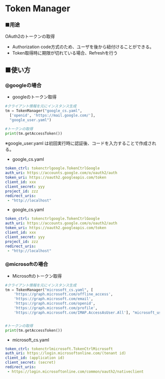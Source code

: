 # Token Manager
### ■用途
OAuth2のトークンの取得
- Authorization code方式のため、ユーザを後から紐付けることができる。
- Token取得時に期限が切れている場合、Refreshを行う

## ■使い方
### ◎googleの場合
- googleのトークン取得 
```python
#クライアント情報を元にインスタンス生成
tm = TokenManager("google_cs.yaml",
  ['openid', 'https://mail.google.com/'],
  "google_user.yaml")

#トークンの取得
print(tm.getAccessToken())
```
※google_user.yaml は初回実行時に認証後、コードを入力することで作成される。

- google_cs.yaml
```yaml
token_ctrl: tokenctrlgoogle.TokenCtrlGoogle
auth_uri: https://accounts.google.com/o/oauth2/auth
token_uri: https://oauth2.googleapis.com/token
client_id: xxx
client_secret: yyy
project_id: zzz
redirect_uris:
 - "http://localhost"
```


- google_cs.yaml
```yaml
token_ctrl: tokenctrlgoogle.TokenCtrlGoogle
auth_uri: https://accounts.google.com/o/oauth2/auth
token_uri: https://oauth2.googleapis.com/token
client_id: xxx
client_secret: yyy
project_id: zzz
redirect_uris:
 - "http://localhost"
```

### ◎microsoftの場合

- Microsoftのトークン取得 
```python
#クライアント情報を元にインスタンス生成
tm = TokenManager("microsoft_cs.yaml", [
    'https://graph.microsoft.com/offline_access',
    'https://graph.microsoft.com/email',
    'https://graph.microsoft.com/openid',
    'https://graph.microsoft.com/profile',
    'https://graph.microsoft.com/IMAP.AccessAsUser.All'], "microsoft_user.yaml")


#トークンの取得
print(tm.getAccessToken())
```

- microsoft_cs.yaml
```yaml
token_ctrl: tokenctrlmicrosoft.TokenCtrlMicrosoft
auth_uri: https://login.microsoftonline.com/(tenant id)
client_id: (application id)
client_secret: (secret)
redirect_uris:
 - https://login.microsoftonline.com/common/oauth2/nativeclient
```
